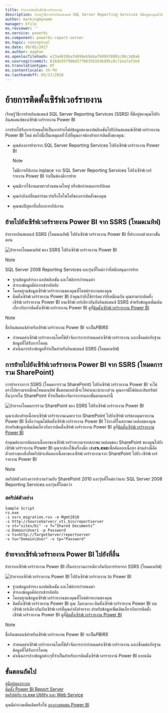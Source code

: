 ```yaml
---
title: ย้ายการติดตั้งเซิร์ฟเวอร์รายงาน
description: เรียนรู้วิธีการย้ายอินสแตนซ์ SQL Server Reporting Services ที่มีอยู่ของคุณไปยังอินสแตนซ์ของเซิร์ฟเวอร์รายงาน Power BI
author: markingmyname
manager: kfile
ms.reviewer: ''
ms.service: powerbi
ms.component: powerbi-report-server
ms.topic: conceptual
ms.date: 09/05/2017
ms.author: maghan
ms.openlocfilehash: e13a4810baf4898eb9aba7b09978991c9bc3d0a6
ms.sourcegitcommit: 638de55f996d177063561b36d95c8c71ea7af3ed
ms.translationtype: HT
ms.contentlocale: th-TH
ms.lasthandoff: 05/17/2018
---
```

# <a name="migrate-a-report-server-installation"></a>ย้ายการติดตั้งเซิร์ฟเวอร์รายงาน
เรียนรู้วิธีการย้ายอินสแตนซ์ SQL Server Reporting Services (SSRS) ที่มีอยู่ของคุณไปยังอินสแตนซ์ของเซิร์ฟเวอร์รายงาน Power BI

การย้ายได้รับการกำหนดให้เป็นการย้ายไฟล์ข้อมูลของแอปพลิเคชันไปยังอินสแตนซ์เซิร์ฟเวอร์รายงาน Power BI ใหม่ ต่อไปนี้เป็นเหตุผลทั่วไปที่คุณอาจต้องย้ายการติดตั้งของคุณ:

* คุณต้องการย้ายจาก SQL Server Reporting Services ไปยังเซิร์ฟเวอร์รายงาน Power BI
  
  > [!NOTE]
  > ไม่มีการอัปเกรด inplace จาก SQL Server Reporting Services ไปยังเซิร์ฟเวอร์รายงาน Power BI จำเป็นต้องมีการย้าย
  > 
  > 
* คุณมีการใช้งานมาตราส่วนขนาดใหญ่ หรือข้อกำหนดการอัปเดต
* คุณกำลังเปลี่ยนฮาร์ดแวร์หรือโทโพโลยีของการติดตั้งของคุณ
* คุณพบปัญหาที่บล็อกการอัปเกรด

## <a name="migrating-to-power-bi-report-server-from-ssrs-native-mode"></a>ย้ายไปยังเซิร์ฟเวอร์รายงาน Power BI จาก SSRS (โหมดเนทิฟ)
ย้ายจากอินสแตนซ์ SSRS (โหมดเนทิฟ) ไปยังเซิร์ฟเวอร์รายงาน Power BI ที่ประกอบด้วยบางขั้นตอน

![](media/migrate-report-server/migrate-from-ssrs-native.png "ย้ายจากโหมดเนทิฟ ของ SSRS ไปยังเซิร์ฟเวอร์รายงาน Power BI")

> [!NOTE]
> SQL Server 2008 Reporting Services และรุ่นที่ใหม่กว่าที่สนับสนุนการย้าย
> 
> 

* ฐานข้อมูลสำรอง แอปพลิเคชัน และไฟล์การกำหนดค่า
* สำรองข้อมูลคีย์การเข้ารหัสลับ
* โคลนฐานข้อมูลเซิร์ฟเวอร์รายงานของคุณที่โฮสต์รายงานของคุณ
* ติดตั้งเซิร์ฟเวอร์รายงาน Power BI ถ้าคุณกำลังใช้ฮาร์ดแวร์ที่เหมือนกัน คุณสามารถติดตั้งเซิร์ฟเวอร์รายงาน Power BI บนเซิร์ฟเวอร์เดียวกันกับอินสแตนซ์ SSRS สำหรับข้อมูลเพิ่มเติมเกี่ยวกับการติดตั้งเซิร์ฟเวอร์รายงาน Power BI ดูที่[ติดตั้งเซิร์ฟเวอร์รายงาน Power BI](install-report-server.md)

> [!NOTE]
> ชื่ออินสแตนซ์สำหรับเซิร์ฟเวอร์รายงาน Power BI จะเป็น*PBIRS*
> 
> 

* กำหนดค่าเซิร์ฟเวอร์รายงานโดยใช้ตัวจัดการการกำหนดค่าเซิร์ฟเวอร์รายงาน และเชื่อมต่อกับฐานข้อมูลที่ได้รับการโคลน
* ดำเนินการล้างข้อมูลที่จำเป็นสำหรับอินสแตนซ์ SSRS (โหมดเนทิฟ)

## <a name="migration-to-power-bi-report-server-from-ssrs-sharepoint-integrated-mode"></a>การย้ายไปยังเซิร์ฟเวอร์รายงาน Power BI จาก SSRS (โหมดการรวม SharePoint)
การย้ายจากการ SSRS (โหมดการรวม SharePoint) ไปยังเซิร์ฟเวอร์รายงาน Power BI จะไม่ตรงไปตรงมาเหมือนโหมดเนทิฟ ขั้นตอนเหล่านี้จะให้คำแนะนำบางส่วน คุณอาจมีไฟล์และสินทรัพย์อื่นๆภายใน SharePoint ที่จำเป็นต้องจัดการภายนอกขั้นตอนเหล่านี้

![](media/migrate-report-server/migrate-from-ssrs-sharepoint.png "ย้ายจากโหมดการรวม SharePoint ของ SSRS ไปยังเซิร์ฟเวอร์รายงาน Power BI")

คุณจะต้องย้ายเนื้อหาเซิร์ฟเวอร์รายงานเฉพาะจาก SharePoint ไปยังเซิร์ฟเวอร์ของคุณรายงาน Power BI ซึ่งถือว่าคุณได้ติดตั้งเซิร์ฟเวอร์รายงาน Power BI ไว้บางที่ในสภาพแวดล้อมของคุณ สำหรับข้อมูลเพิ่มเติมเกี่ยวกับการติดตั้งเซิร์ฟเวอร์รายงาน Power BI ดูที่[ติดตั้งเซิร์ฟเวอร์รายงาน Power BI](install-report-server.md)

ถ้าคุณต้องการคัดลอกเนื้อหาของเซิร์ฟเวอร์รายงานจากสภาพแวดล้อมของ SharePoint ของคุณไปยังเซิร์ฟเวอร์รายงาน Power BI คุณจะต้องใช้เครื่องมือ เช่น**rs.exe**เพื่อคัดลอกเนื้อหา ด้านล่างนี้คือตัวอย่างของสิ่งที่สคริปต์จะคัดลอกเนื้อหาของเซิร์ฟเวอร์รายงานจาก SharePoint ไปยัง เซิร์ฟเวอร์รายงาน Power BI

> [!NOTE]
> สคริปต์ตัวอย่างควรทำงานร่วมกับ SharePoint 2010 และรุ่นที่ใหม่กว่าและ SQL Server 2008 Reporting Services และรุ่นที่ใหม่กว่า
> 
> 

### <a name="sample-script"></a>สคริปต์ตัวอย่าง
```
Sample Script
rs.exe
-i ssrs_migration.rss -e Mgmt2010
-s http://SourceServer/_vti_bin/reportserver
-v st="sites/bi" -v f="Shared Documents“
-u Domain\User1 -p Password
-v ts=http://TargetServer/reportserver
-v tu="Domain\User" -v tp="Password"
```

## <a name="migrateing-from-one-power-bi-report-server-to-another"></a>ย้ายจากเซิร์ฟเวอร์รายงาน Power BI ไปยังที่อื่น
ย้ายจากเซิร์ฟเวอร์รายงาน Power BI เป็นกระบวนการเดียวกันกับการย้ายจาก SSRS (โหมดเนทิฟ)

![](media/migrate-report-server/migrate-from-pbirs.png "ย้ายจากเซิร์ฟเวอร์รายงาน Power BI ไปยังเซิร์ฟเวอร์รายงาน to Power BI ")

* ฐานข้อมูลสำรอง แอปพลิเคชัน และไฟล์การกำหนดค่า
* สำรองข้อมูลคีย์การเข้ารหัสลับ
* โคลนฐานข้อมูลเซิร์ฟเวอร์รายงานของคุณที่โฮสต์รายงานของคุณ
* ติดตั้งเซิร์ฟเวอร์รายงาน Power BI คุณ *ไม่สามารถ* ติดตั้งเซิร์ฟเวอร์รายงาน Power BI บนเซิร์ฟเวอร์เดียวกันกับเซิร์ฟเวอร์ที่คุณกำลังย้ายจาก สำหรับข้อมูลเพิ่มเติมเกี่ยวกับการติดตั้งเซิร์ฟเวอร์รายงาน Power BI ดูที่[ติดตั้งเซิร์ฟเวอร์รายงาน Power BI](install-report-server.md)

> [!NOTE]
> ชื่ออินสแตนซ์สำหรับเซิร์ฟเวอร์รายงาน Power BI จะเป็น*PBIRS*
> 
> 

* กำหนดค่าเซิร์ฟเวอร์รายงานโดยใช้ตัวจัดการการกำหนดค่าเซิร์ฟเวอร์รายงาน และเชื่อมต่อกับฐานข้อมูลที่ได้รับการโคลน
* ดำเนินการล้างข้อมูลต่างๆที่จำเป็นสำหรับการติดตั้งเซิร์ฟเวอรรายงาน์ Power BI แบบเดิม

## <a name="next-steps"></a>ขั้นตอนถัดไป
[คู่มือผู้ดูแลระบบ](admin-handbook-overview.md)  
[ติดตั้ง Power BI Report Server](install-report-server.md)  
[สคริปต์กับ rs.exe Utility และ Web Service](https://docs.microsoft.com/sql/reporting-services/tools/script-with-the-rs-exe-utility-and-the-web-service)

คุณมีคำถามเพิ่มเติมหรือไม่ [ลองถามชุมชน Power BI](https://community.powerbi.com/)


